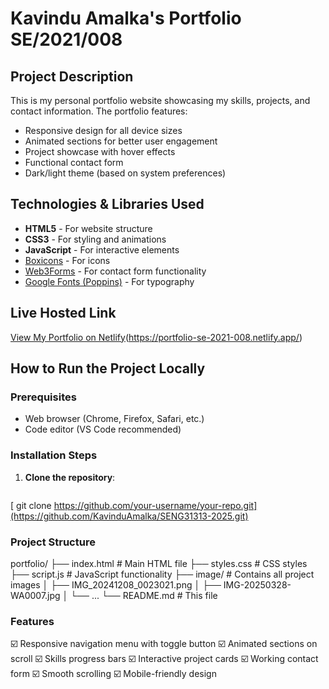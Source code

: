 # Kavindu Amalka's Portfolio SE/2021/008

## Project Description
This is my personal portfolio website showcasing my skills, projects, and contact information. The portfolio features:
- Responsive design for all device sizes
- Animated sections for better user engagement
- Project showcase with hover effects
- Functional contact form
- Dark/light theme (based on system preferences)

## Technologies & Libraries Used
- **HTML5** - For website structure
- **CSS3** - For styling and animations
- **JavaScript** - For interactive elements
- [Boxicons](https://boxicons.com/) - For icons
- [Web3Forms](https://web3forms.com/) - For contact form functionality
- [Google Fonts (Poppins)](https://fonts.google.com/) - For typography

## Live Hosted Link
[View My Portfolio on Netlify](https://your-netlify-url.netlify.app)(https://portfolio-se-2021-008.netlify.app/)

## How to Run the Project Locally

### Prerequisites
- Web browser (Chrome, Firefox, Safari, etc.)
- Code editor (VS Code recommended)

### Installation Steps
1. **Clone the repository**:
   ```bash
 [  git clone https://github.com/your-username/your-repo.git](https://github.com/KavinduAmalka/SENG31313-2025.git)

### Project Structure
portfolio/
├── index.html          # Main HTML file
├── styles.css          # CSS styles
├── script.js           # JavaScript functionality
├── image/              # Contains all project images
│   ├── IMG_20241208_0023021.png
│   ├── IMG-20250328-WA0007.jpg
│   └── ...
└── README.md           # This file

### Features
☑️ Responsive navigation menu with toggle button
☑️ Animated sections on scroll
☑️ Skills progress bars
☑️ Interactive project cards
☑️ Working contact form
☑️ Smooth scrolling
☑️ Mobile-friendly design

